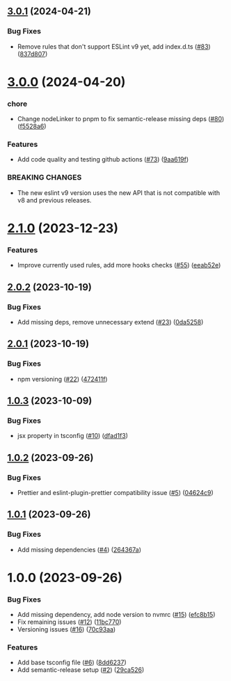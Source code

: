 ## [3.0.1](https://github.com/MatiPl01/eslint-config-react-native-matipl01/compare/v3.0.0...v3.0.1) (2024-04-21)


### Bug Fixes

* Remove rules that don't support ESLint v9 yet, add index.d.ts ([#83](https://github.com/MatiPl01/eslint-config-react-native-matipl01/issues/83)) ([837d807](https://github.com/MatiPl01/eslint-config-react-native-matipl01/commit/837d807880c0ad213806812bfc4a417e553e4861))

# [3.0.0](https://github.com/MatiPl01/eslint-config-react-native-matipl01/compare/v2.1.0...v3.0.0) (2024-04-20)


### chore

* Change nodeLinker to pnpm to fix semantic-release missing deps ([#80](https://github.com/MatiPl01/eslint-config-react-native-matipl01/issues/80)) ([f5528a6](https://github.com/MatiPl01/eslint-config-react-native-matipl01/commit/f5528a692a2863b67d834743a3a0e9ed33edbe2d))


### Features

* Add code quality and testing github actions ([#73](https://github.com/MatiPl01/eslint-config-react-native-matipl01/issues/73)) ([9aa619f](https://github.com/MatiPl01/eslint-config-react-native-matipl01/commit/9aa619f7fd0d09e1c3db60f1b3d23daafbac0e63))


### BREAKING CHANGES

* The new eslint v9 version uses the new API that is not
compatible with v8 and previous releases.

# [2.1.0](https://github.com/MatiPl01/eslint-config-react-native-matipl01/compare/v2.0.2...v2.1.0) (2023-12-23)

### Features

* Improve currently used rules, add more hooks checks ([#55](https://github.com/MatiPl01/eslint-config-react-native-matipl01/issues/55)) ([eeab52e](https://github.com/MatiPl01/eslint-config-react-native-matipl01/commit/eeab52e31ed00ffc7a13b91684282c3ca9c28794))

## [2.0.2](https://github.com/MatiPl01/eslint-config-react-native-matipl01/compare/v2.0.1...v2.0.2) (2023-10-19)

### Bug Fixes

- Add missing deps, remove unnecessary extend ([#23](https://github.com/MatiPl01/eslint-config-react-native-matipl01/issues/23)) ([0da5258](https://github.com/MatiPl01/eslint-config-react-native-matipl01/commit/0da5258dd592268e57c57afb0cc3c1c73edde7ad))

## [2.0.1](https://github.com/MatiPl01/eslint-config-react-native-matipl01/compare/v2.0.0...v2.0.1) (2023-10-19)

### Bug Fixes

- npm versioning ([#22](https://github.com/MatiPl01/eslint-config-react-native-matipl01/issues/22)) ([472411f](https://github.com/MatiPl01/eslint-config-react-native-matipl01/commit/472411f83d0b66cc3e1670c01345d07072691a2d))

## [1.0.3](https://github.com/MatiPl01/eslint-config-react-native-matipl01/compare/v1.0.2...v1.0.3) (2023-10-09)

### Bug Fixes

- jsx property in tsconfig ([#10](https://github.com/MatiPl01/eslint-config-react-native-matipl01/issues/10)) ([dfad1f3](https://github.com/MatiPl01/eslint-config-react-native-matipl01/commit/dfad1f379b96bdab3c4ccd0c9c65890c679b3cac))

## [1.0.2](https://github.com/MatiPl01/eslint-config-react-native-matipl01/compare/v1.0.1...v1.0.2) (2023-09-26)

### Bug Fixes

- Prettier and eslint-plugin-prettier compatibility issue ([#5](https://github.com/MatiPl01/eslint-config-react-native-matipl01/issues/5)) ([04624c9](https://github.com/MatiPl01/eslint-config-react-native-matipl01/commit/04624c9fc755e2aa7bd51f45f61e8bb9aa42b848))

## [1.0.1](https://github.com/MatiPl01/eslint-config-react-native-matipl01/compare/v1.0.0...v1.0.1) (2023-09-26)

### Bug Fixes

- Add missing dependencies ([#4](https://github.com/MatiPl01/eslint-config-react-native-matipl01/issues/4)) ([264367a](https://github.com/MatiPl01/eslint-config-react-native-matipl01/commit/264367aa3adf83d3e396cbfdada71baa38c5b64b))

# 1.0.0 (2023-09-26)

### Bug Fixes

- Add missing dependency, add node version to nvmrc ([#15](https://github.com/MatiPl01/eslint-config-react-native-matipl01/issues/15)) ([efc8b15](https://github.com/MatiPl01/eslint-config-react-native-matipl01/commit/efc8b150fc0fb834827956a935aed6c40712315f))
- Fix remaining issues ([#12](https://github.com/MatiPl01/eslint-config-react-native-matipl01/issues/12)) ([11bc770](https://github.com/MatiPl01/eslint-config-react-native-matipl01/commit/11bc770ec3c1944863fb8f1445a789b5c271ba13))
- Versioning issues ([#16](https://github.com/MatiPl01/eslint-config-react-native-matipl01/issues/16)) ([70c93aa](https://github.com/MatiPl01/eslint-config-react-native-matipl01/commit/70c93aab8d4a2e5463b5eb99cd14ae340a068d01))

### Features

- Add base tsconfig file ([#6](https://github.com/MatiPl01/eslint-config-react-native-matipl01/issues/6)) ([8dd6237](https://github.com/MatiPl01/eslint-config-react-native-matipl01/commit/8dd6237db67e9885d30f1cf0525b05e8b6a322ac))
- Add semantic-release setup ([#2](https://github.com/MatiPl01/eslint-config-react-native-matipl01/issues/2)) ([29ca526](https://github.com/MatiPl01/eslint-config-react-native-matipl01/commit/29ca52627fc296f84df3acfbe7bc3defd84fd12f))
